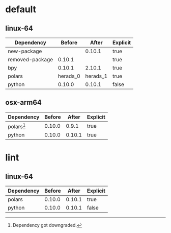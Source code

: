 # default

## linux-64

| Dependency | Before | After | Explicit |
| - | - | - | - |
|new-package||0.10.1|true|
|removed-package|0.10.1||true|
|bpy|0.10.1|2.10.1|true|
|polars|herads_0|herads_1|true|
|python|0.10.0|0.10.1|false|

## osx-arm64

| Dependency | Before | After | Explicit |
| - | - | - | - |
|polars[^2]|0.10.0|0.9.1|true|
|python|0.10.0|0.10.1|true|

# lint

## linux-64

| Dependency | Before | After | Explicit |
| - | - | - | - |
|polars|0.10.0|0.10.1|true|
|python|0.10.0|0.10.1|false|

[^1]: *Cursive* means explicit dependency.
[^2]: Dependency got downgraded.
